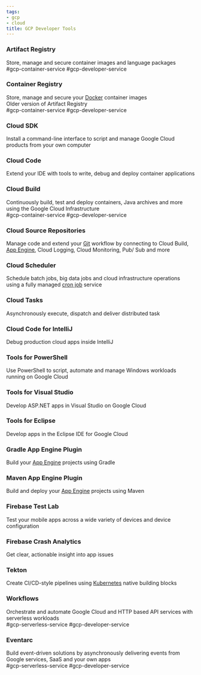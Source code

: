 ```yaml
---
tags:
- gcp
- cloud
title: GCP Developer Tools
---
```


### Artifact Registry

Store, manage and secure container images and language packages  
#gcp-container-service #gcp-developer-service

### Container Registry

Store, manage and secure your [Docker](../../../software-engineering/devops/docker/docker.md) container images  
Older version of Artifact Registry  
#gcp-container-service #gcp-developer-service

### Cloud SDK

Install a command-line interface to script and manage Google Cloud products from your own computer

### Cloud Code

Extend your IDE with tools to write, debug and deploy container applications

### Cloud Build

Continuously build, test and deploy containers, Java archives and more using the Google Cloud Infrastructure  
#gcp-container-service #gcp-developer-service

### Cloud Source Repositories

Manage code and extend your [Git](../../../software-engineering/devops/git/git.md) workflow by connecting to Cloud Build, [App Engine](../gcp-compute-services/app-engine.md), Cloud Logging, Cloud Monitoring, Pub/ Sub and more

### Cloud Scheduler

Schedule batch jobs, big data jobs and cloud infrastructure operations using a fully managed [cron job](../../../operating-system/linux/commands/cron-command.md) service

### Cloud Tasks

Asynchronously execute, dispatch and deliver distributed task

### Cloud Code for IntelliJ

Debug production cloud apps inside IntelliJ

### Tools for PowerShell

Use PowerShell to script, automate and manage Windows workloads running on Google Cloud

### Tools for Visual Studio

Develop ASP.NET apps in Visual Studio on Google Cloud

### Tools for Eclipse

Develop apps in the Eclipse IDE for Google Cloud

### Gradle App Engine Plugin

Build your [App Engine](../gcp-compute-services/app-engine.md) projects using Gradle

### Maven App Engine Plugin

Build and deploy your [App Engine](../gcp-compute-services/app-engine.md) projects using Maven

### Firebase Test Lab

Test your mobile apps across a wide variety of devices and device configuration

### Firebase Crash Analytics

Get clear, actionable insight into app issues

### Tekton

Create CI/CD-style pipelines using [Kubernetes](../../../software-engineering/devops/kubernetes/kubernetes.md) native building blocks

### Workflows

Orchestrate and automate Google Cloud and HTTP based API services with serverless workloads  
#gcp-serverless-service #gcp-developer-service 

### Eventarc

Build event-driven solutions by asynchronously delivering events from Google services, SaaS and your own apps  
#gcp-serverless-service #gcp-developer-service